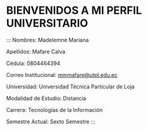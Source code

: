 # BIENVENIDOS A MI PERFIL UNIVERSITARIO


:::
Nombres: Madelemne Mariana

Apellidos: Mafare Calva

Cédula: 0804464394

Correo Institucional: mmmafare@utpl.edu.ec

Universidad: Universidad Técnica Particular de Loja

Modalidad de Estudio: Distancia

Carrera: Tecnologías de la Información 

Semestre Actual: Sexto Semestre
:::

